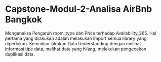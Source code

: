 # Capstone-Modul-2-Analisa AirBnb Bangkok
Menganalisa Pengaruh room_type dan Price terhadap Availability_365.
Hal pertama yang dilakukan adalah melakukan import semua library yang diperlukan.
Kemudian lakukan Data Understanding dengan melihat informasi tipe data, melihat data yang hilang, melakukan pengecekan duplikasi data.

